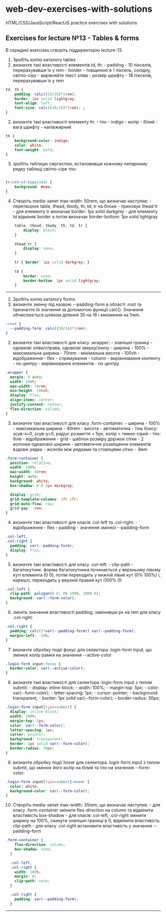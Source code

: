 # web-dev-exercises-with-solutions
HTML/CSS/JavaScript/ReactJS practice exercises with solutions
## Exercises for lecture №13 - Tables & forms

В середині exercises створіть піддиректорію lecture-13. 

1. Зробіть копію каталогу tables
  1. визначте такі властивості елементів td, th:
    - padding - 10 пікселів, перерахувавши їх у rem
    - border - товщиною в 1 піксель, солідну, світло-сіру 
    - вирівняйте текст зліва
    - розмір шрифту - 18 пікселів, перерахувавши їх у rem 

```css
td, th { 
    padding: calc((10/16)*1rem); 
    border: 1px solid lightgray; 
    text-align: left; 
    font-size: calc((18/16)*1rem); ;
}
```
  2. визначте такі властивості елементу th:
    - тло - indigo
    - колір - білий
    - вага шрифту - напівжирний

```css
th { 
    background-color: indigo; 
    color: white; 
    font-weight: bold; 
} 
```
  3. зробіть таблицю смугастою, встановивши кожному непарному рядку таблиці світло-сіре тло:
```css

tr:nth-of-type(odd) { 
	background: #eee; 
} 
```
  4. Створіть media-запит max-width: 50rem, що визначає наступне:
    - перетворює table, thead, tbody, th, td, tr на блоки
    - приховує thead tr
    - для елементу tr визначає border: 1px solid darkgrey
    - для елементу td відміняє border а потім визначає border-bottom: 1px solid lightgray  

```css
    table, thead, tbody, th, td, tr { 
        display: block; 
    }
       
    thead tr { 
        display: none;
    }
      
    tr { border: 1px solid darkgrey; }
      
    td { 
        border: none;
        border-bottom: 1px solid lightgray; 
    } 
```
___ 
2. Зробіть копію каталогу forms
  1. визначте змінну під назвою --padding-form в області :root та призначте їй значення за допомогою функції calc(). Значення обчислюється шляхом ділення 30 на 16 і множення на 1rem.

```css
:root {
  --padding-form: calc((30/16)*1rem);
}
```
  2. визначте такі властивості для класу .wrapper:
    - зовнішні границі - однакові зліва/справа, однакові зверху/знизу
    - ширина - 100% 
    - максимальна ширина - 70rem
    - мінімальна висота - 100vh
    - відображення - flex
    - спрямування - column
    - вирівнювання контенту - по центру
    - вирівнювання елементів - по центру
  
```css
.wrapper {
  margin: 0 auto;
  width: 100%;
  max-width: 70rem;
  min-height: 100vh;
  display: flex;
  align-items: center;
  justify-content: center;
  flex-direction: column;
}
```
  3. визначте такі властивості для класу .form-container:
    - ширина - 100%
    - максимальна ширина - 40rem 
    - висота - автоматична
    - тінь боксу: зсув-x=0, зсув-y=0, радіус розмиття = 5px, колір = темно-сірий
    - тло: біле
    - відображення - grid
    - шаблон розміру доріжок сітки - 2 колонки однакової ширини
    - автоматичне розміщення елементів вздовж рядка
    - жолоби між рядками та стовпцями сітки - .8em
```css
.form-container {
  position: relative;
  width: 100%;
  max-width: 40rem;
  height: auto;
  background: white;
  box-shadow: 0 0 5px darkgray;

  display: grid;
  grid-template-columns: 1fr 1fr;
  grid-auto-flow: row;
  grid-gap: .8em;
}

```
  4. визначте такі властивості для класів .col-left та .col-right:
    - відображення - flex
    - padding - значення змінної --padding-form

```css
.col-left,
.col-right {
  padding: var(--padding-form);
  display: flex;
}
```
  5. визначте такі властивості для класу .col-left:
    - clip-path - багатокутник. форма багатокутника починається у верхньому лівому куті елемента (0 0), потім переходить у нижній лівий кут (0% 100%) і, нарешті, переходить у верхній правий кут (100% 0)

```css
.col-left {
  clip-path: polygon(0 0, 0% 100%, 100% 0);
  background: var(--form-color);
}

```
  6. змініть значення властивості padding, замінивши px на rem для класу .col-right:
```css
.col-right {
  padding: calc(2*var(--padding-form)) var(--padding-form);
  margin-left: -10%;
}

```
  7. визначте обробку події фокус для селектора .login-form input, що змінює колір рамки на значення --active-color
```css
.login-form input:focus {
  border-color: var(--active-color);
}
```
  8. визначте такі властивості для селектора .login-form input з типом submit:
    - display: inline-block;
    - width: 100%;
    - margin-top: 5px;
    - color: var(--form-color);
    - letter-spacing: 1px;
    - cursor: pointer;
    - background: transparent;
    - border: 1px solid var(--form-color);
    - border-radius: 30px;
```css
.login-form input[type=submit] {
  display: inline-block;
  width: 100%;
  margin-top: 5px;
  color: var(--form-color);
  letter-spacing: 1px;
  cursor: pointer;
  background: transparent;
  border: 1px solid var(--form-color);
  border-radius: 30px; 
}
```
  9. визначте обробку події hover для селектора .login-form input  з типом submit, що змінює його колір на білий та тло на значення --form-color:
```css
.login-form input[type=submit]:hover {
  color: white;
  background-color: var(--form-color);  
}
```
  10. Створіть media-запит max-width: 35rem, що визначає наступне: 
    - для класу .form-container змінити flex-direction на column та відмінити властивість box-shadow
    - для класів .col-left, .col-right змінити ширину на 100%, скинути зовнішні границі в 0, відмінити властивість clip-path
    - для класу .col-right встановити властивість у значення --padding-form
  
```css
.form-container {
    flex-direction: column;
    box-shadow: none;
  }

  .col-left,
  .col-right {
    width: 100%;
    margin: 0;
    clip-path: none; 
  }

  .col-right {
    padding: var(--padding-form); 
  }
```
___ 
